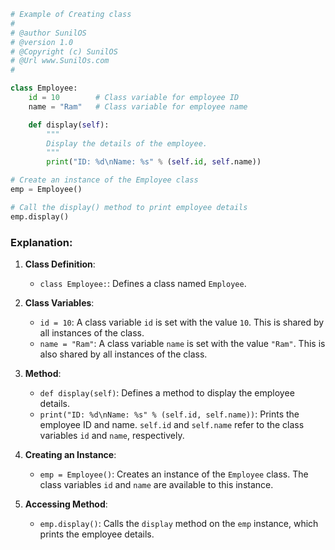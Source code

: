 
```python
# Example of Creating class 
#
# @author SunilOS  
# @version 1.0
# @Copyright (c) SunilOS  
# @Url www.SunilOs.com
# 

class Employee:
    id = 10        # Class variable for employee ID
    name = "Ram"   # Class variable for employee name

    def display(self):
        """
        Display the details of the employee.
        """
        print("ID: %d\nName: %s" % (self.id, self.name))

# Create an instance of the Employee class
emp = Employee()

# Call the display() method to print employee details
emp.display()
```

### Explanation:

1. **Class Definition**:
   - `class Employee:`: Defines a class named `Employee`.

2. **Class Variables**:
   - `id = 10`: A class variable `id` is set with the value `10`. This is shared by all instances of the class.
   - `name = "Ram"`: A class variable `name` is set with the value `"Ram"`. This is also shared by all instances of the class.

3. **Method**:
   - `def display(self)`: Defines a method to display the employee details.
   - `print("ID: %d\nName: %s" % (self.id, self.name))`: Prints the employee ID and name. `self.id` and `self.name` refer to the class variables `id` and `name`, respectively.

4. **Creating an Instance**:
   - `emp = Employee()`: Creates an instance of the `Employee` class. The class variables `id` and `name` are available to this instance.

5. **Accessing Method**:
   - `emp.display()`: Calls the `display` method on the `emp` instance, which prints the employee details.

